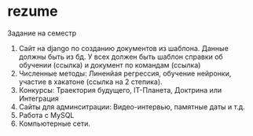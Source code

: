 # rezume
Задание на семестр

1. Сайт на django по созданию документов из шаблона. Данные должны быть из бд. У всех должен быть шаблон справки об обучении (ссылка) и документ по командам (ссылка)
2. Численные методы: Линенйая регрессия, обучение нейронки, участие в хакатоне (ссылка на 2 степика).
3. Конкурсы: Траектория будущего, IT-Планета, Доктрина или Интеграция
4. Сайты для админситрации: Видео-интервью, памятные даты и т.д.
5. Работа с MySQL
6. Компьютерные сети.
